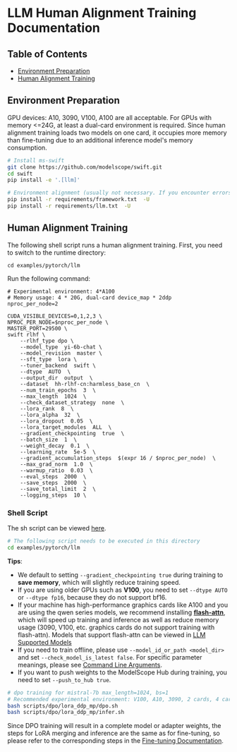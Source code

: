 
# LLM Human Alignment Training Documentation
## Table of Contents
- [Environment Preparation](#environment-preparation)
- [Human Alignment Training](#human-alignment-training)

## Environment Preparation
GPU devices: A10, 3090, V100, A100 are all acceptable. For GPUs with memory <=24G, at least a dual-card environment is required. Since human alignment training loads two models on one card, it occupies more memory than fine-tuning due to an additional inference model's memory consumption.
```bash
# Install ms-swift
git clone https://github.com/modelscope/swift.git
cd swift
pip install -e '.[llm]'

# Environment alignment (usually not necessary. If you encounter errors, you can run the following code, the repository uses the latest environment for testing)
pip install -r requirements/framework.txt  -U
pip install -r requirements/llm.txt  -U
```

## Human Alignment Training
The following shell script runs a human alignment training. First, you need to switch to the runtime directory:

```shell
cd examples/pytorch/llm
```

Run the following command:

```shell
# Experimental environment: 4*A100
# Memory usage: 4 * 20G, dual-card device_map * 2ddp
nproc_per_node=2

CUDA_VISIBLE_DEVICES=0,1,2,3 \
NPROC_PER_NODE=$nproc_per_node \
MASTER_PORT=29500 \
swift rlhf \
    --rlhf_type dpo \
    --model_type  yi-6b-chat \
    --model_revision  master \
    --sft_type  lora \
    --tuner_backend  swift \
    --dtype  AUTO  \
    --output_dir  output  \
    --dataset  hh-rlhf-cn:harmless_base_cn  \
    --num_train_epochs  3  \
    --max_length  1024  \
    --check_dataset_strategy  none  \
    --lora_rank  8  \
    --lora_alpha  32  \
    --lora_dropout  0.05  \
    --lora_target_modules  ALL  \
    --gradient_checkpointing  true  \
    --batch_size  1  \
    --weight_decay  0.1  \
    --learning_rate  5e-5  \
    --gradient_accumulation_steps  $(expr 16 / $nproc_per_node)  \
    --max_grad_norm  1.0  \
    --warmup_ratio  0.03  \
    --eval_steps  2000  \
    --save_steps  2000  \
    --save_total_limit  2  \
    --logging_steps  10 \
```

### Shell Script

The sh script can be viewed [here](https://github.com/modelscope/swift/tree/main/examples/pytorch/llm/scripts/dpo).

```bash
# The following script needs to be executed in this directory
cd examples/pytorch/llm
```

**Tips**:

- We default to setting `--gradient_checkpointing true` during training to **save memory**, which will slightly reduce training speed.
- If you are using older GPUs such as **V100**, you need to set `--dtype AUTO` or `--dtype fp16`, because they do not support bf16.
- If your machine has high-performance graphics cards like A100 and you are using the qwen series models, we recommend installing [**flash-attn**](https://github.com/Dao-AILab/flash-attention), which will speed up training and inference as well as reduce memory usage (3090, V100, etc. graphics cards do not support training with flash-attn). Models that support flash-attn can be viewed in [LLM Supported Models](../Instruction/Supported-models-datasets.md#models)
- If you need to train offline, please use `--model_id_or_path <model_dir>` and set `--check_model_is_latest false`. For specific parameter meanings, please see [Command Line Arguments](../Instruction/Command-line-parameters.md).
- If you want to push weights to the ModelScope Hub during training, you need to set `--push_to_hub true`.

```bash
# dpo training for mistral-7b max_length=1024, bs=1
# Recommended experimental environment: V100, A10, 3090, 2 cards, 4 cards or 8 cards
bash scripts/dpo/lora_ddp_mp/dpo.sh
bash scripts/dpo/lora_ddp_mp/infer.sh
```

Since DPO training will result in a complete model or adapter weights, the steps for LoRA merging and inference are the same as for fine-tuning, so please refer to the corresponding steps in the [Fine-tuning Documentation](../Instruction/LLM-fine-tuning.md#merge-lora).
